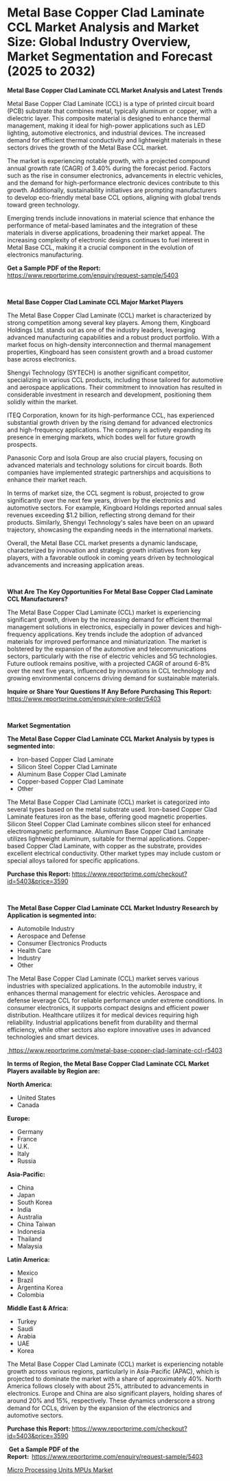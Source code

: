<p><h1>Metal Base Copper Clad Laminate CCL Market Analysis and Market Size: Global Industry Overview, Market Segmentation and Forecast (2025 to 2032)</h1></p><p><strong>Metal Base Copper Clad Laminate CCL Market Analysis and Latest Trends</strong></p>
<p><p>Metal Base Copper Clad Laminate (CCL) is a type of printed circuit board (PCB) substrate that combines metal, typically aluminum or copper, with a dielectric layer. This composite material is designed to enhance thermal management, making it ideal for high-power applications such as LED lighting, automotive electronics, and industrial devices. The increased demand for efficient thermal conductivity and lightweight materials in these sectors drives the growth of the Metal Base CCL market.</p><p>The market is experiencing notable growth, with a projected compound annual growth rate (CAGR) of 3.40% during the forecast period. Factors such as the rise in consumer electronics, advancements in electric vehicles, and the demand for high-performance electronic devices contribute to this growth. Additionally, sustainability initiatives are prompting manufacturers to develop eco-friendly metal base CCL options, aligning with global trends toward green technology. </p><p>Emerging trends include innovations in material science that enhance the performance of metal-based laminates and the integration of these materials in diverse applications, broadening their market appeal. The increasing complexity of electronic designs continues to fuel interest in Metal Base CCL, making it a crucial component in the evolution of electronics manufacturing.</p></p>
<p><strong>Get a Sample PDF of the Report:&nbsp;</strong> <a href="https://www.reportprime.com/enquiry/request-sample/5403?utm_campaign=3270&utm_medium=2&utm_source=Github&utm_content=ia&utm_term=19032025&utm_id=metal-base-copper-clad-laminate-ccl">https://www.reportprime.com/enquiry/request-sample/5403</a></p>
<p>&nbsp;</p>
<p><strong>Metal Base Copper Clad Laminate CCL Major Market Players</strong></p>
<p><p>The Metal Base Copper Clad Laminate (CCL) market is characterized by strong competition among several key players. Among them, Kingboard Holdings Ltd. stands out as one of the industry leaders, leveraging advanced manufacturing capabilities and a robust product portfolio. With a market focus on high-density interconnection and thermal management properties, Kingboard has seen consistent growth and a broad customer base across electronics.</p><p>Shengyi Technology (SYTECH) is another significant competitor, specializing in various CCL products, including those tailored for automotive and aerospace applications. Their commitment to innovation has resulted in considerable investment in research and development, positioning them solidly within the market.</p><p>ITEQ Corporation, known for its high-performance CCL, has experienced substantial growth driven by the rising demand for advanced electronics and high-frequency applications. The company is actively expanding its presence in emerging markets, which bodes well for future growth prospects.</p><p>Panasonic Corp and Isola Group are also crucial players, focusing on advanced materials and technology solutions for circuit boards. Both companies have implemented strategic partnerships and acquisitions to enhance their market reach.</p><p>In terms of market size, the CCL segment is robust, projected to grow significantly over the next few years, driven by the electronics and automotive sectors. For example, Kingboard Holdings reported annual sales revenues exceeding $1.2 billion, reflecting strong demand for their products. Similarly, Shengyi Technology's sales have been on an upward trajectory, showcasing the expanding needs in the international markets.</p><p>Overall, the Metal Base CCL market presents a dynamic landscape, characterized by innovation and strategic growth initiatives from key players, with a favorable outlook in coming years driven by technological advancements and increasing application areas.</p></p>
<p>&nbsp;</p>
<p><strong>What Are The Key Opportunities For Metal Base Copper Clad Laminate CCL Manufacturers?</strong></p>
<p><p>The Metal Base Copper Clad Laminate (CCL) market is experiencing significant growth, driven by the increasing demand for efficient thermal management solutions in electronics, especially in power devices and high-frequency applications. Key trends include the adoption of advanced materials for improved performance and miniaturization. The market is bolstered by the expansion of the automotive and telecommunications sectors, particularly with the rise of electric vehicles and 5G technologies. Future outlook remains positive, with a projected CAGR of around 6-8% over the next five years, influenced by innovations in CCL technology and growing environmental concerns driving demand for sustainable materials.</p></p>
<p><strong>Inquire or Share Your Questions If Any Before Purchasing This Report:</strong> <a href="https://www.reportprime.com/enquiry/pre-order/5403?utm_campaign=3270&utm_medium=2&utm_source=Github&utm_content=ia&utm_term=19032025&utm_id=metal-base-copper-clad-laminate-ccl">https://www.reportprime.com/enquiry/pre-order/5403</a></p>
<p>&nbsp;</p>
<p><strong>Market Segmentation</strong></p>
<p><strong>The Metal Base Copper Clad Laminate CCL Market Analysis by types is segmented into:</strong></p>
<p><ul><li>Iron-based Copper Clad Laminate</li><li>Silicon Steel Copper Clad Laminate</li><li>Aluminum Base Copper Clad Laminate</li><li>Copper-based Copper Clad Laminate</li><li>Other</li></ul></p>
<p><p>The Metal Base Copper Clad Laminate (CCL) market is categorized into several types based on the metal substrate used. Iron-based Copper Clad Laminate features iron as the base, offering good magnetic properties. Silicon Steel Copper Clad Laminate combines silicon steel for enhanced electromagnetic performance. Aluminum Base Copper Clad Laminate utilizes lightweight aluminum, suitable for thermal applications. Copper-based Copper Clad Laminate, with copper as the substrate, provides excellent electrical conductivity. Other market types may include custom or special alloys tailored for specific applications.</p></p>
<p><strong>Purchase this Report:&nbsp;</strong><a href="https://www.reportprime.com/checkout?id=5403&price=3590&utm_campaign=3270&utm_medium=2&utm_source=Github&utm_content=ia&utm_term=19032025&utm_id=metal-base-copper-clad-laminate-ccl">https://www.reportprime.com/checkout?id=5403&price=3590</a></p>
<p>&nbsp;</p>
<p><strong>The Metal Base Copper Clad Laminate CCL Market Industry Research by Application is segmented into:</strong></p>
<p><ul><li>Automobile Industry</li><li>Aerospace and Defense</li><li>Consumer Electronics Products</li><li>Health Care</li><li>Industry</li><li>Other</li></ul></p>
<p><p>The Metal Base Copper Clad Laminate (CCL) market serves various industries with specialized applications. In the automobile industry, it enhances thermal management for electric vehicles. Aerospace and defense leverage CCL for reliable performance under extreme conditions. In consumer electronics, it supports compact designs and efficient power distribution. Healthcare utilizes it for medical devices requiring high reliability. Industrial applications benefit from durability and thermal efficiency, while other sectors also explore innovative uses in advanced technologies and smart devices.</p></p>
<p><a href="https://www.reportprime.com/metal-base-copper-clad-laminate-ccl-r5403?utm_campaign=3270&utm_medium=2&utm_source=Github&utm_content=ia&utm_term=19032025&utm_id=metal-base-copper-clad-laminate-ccl">&nbsp;https://www.reportprime.com/metal-base-copper-clad-laminate-ccl-r5403</a></p>
<p><strong>In terms of Region, the Metal Base Copper Clad Laminate CCL Market Players available by Region are:</strong></p>
<p>
    <p> <strong> North America: </strong>
        <ul>
            <li>United States</li>
            <li>Canada</li>
        </ul>
        </p> 
    <p> <strong> Europe: </strong>
        <ul>
            <li>Germany</li>
            <li>France</li>
            <li>U.K.</li>
            <li>Italy</li>
            <li>Russia</li>
        </ul>
        </p> 
    <p> <strong> Asia-Pacific: </strong>
        <ul>
            <li>China</li>
            <li>Japan</li>
            <li>South Korea</li>
            <li>India</li>
            <li>Australia</li>
            <li>China Taiwan</li>
            <li>Indonesia</li>
            <li>Thailand</li>
            <li>Malaysia</li>
        </ul>
        </p> 
    <p> <strong> Latin America: </strong>
        <ul>
            <li>Mexico</li>
            <li>Brazil</li>
            <li>Argentina Korea</li>
            <li>Colombia</li>
        </ul>
        </p> 
    <p> <strong> Middle East & Africa: </strong>
        <ul>
            <li>Turkey</li>
            <li>Saudi</li>
            <li>Arabia</li>
            <li>UAE</li>
            <li>Korea</li>
        </ul>
    </p>
    </p>
<p><p>The Metal Base Copper Clad Laminate (CCL) market is experiencing notable growth across various regions, particularly in Asia-Pacific (APAC), which is projected to dominate the market with a share of approximately 40%. North America follows closely with about 25%, attributed to advancements in electronics. Europe and China are also significant players, holding shares of around 20% and 15%, respectively. These dynamics underscore a strong demand for CCLs, driven by the expansion of the electronics and automotive sectors.</p></p>
<p><strong>Purchase this Report: </strong><a href="https://www.reportprime.com/checkout?id=5403&price=3590&utm_campaign=3270&utm_medium=2&utm_source=Github&utm_content=ia&utm_term=19032025&utm_id=metal-base-copper-clad-laminate-ccl">https://www.reportprime.com/checkout?id=5403&price=3590</a></p>
<p>&nbsp;<strong>Get a Sample PDF of the Report:&nbsp;&nbsp;</strong><a href="https://www.reportprime.com/enquiry/request-sample/5403?utm_campaign=3270&utm_medium=2&utm_source=Github&utm_content=ia&utm_term=19032025&utm_id=metal-base-copper-clad-laminate-ccl">https://www.reportprime.com/enquiry/request-sample/5403</a></p>
<p><strong></strong></p>
<p><p><a href="https://github.com/vigoseiler/Market-Research-Report-List-1/blob/main/micro-processing-units-mpus-market.md?utm_campaign=3270&utm_medium=2&utm_source=Github&utm_content=ia&utm_term=19032025&utm_id=metal-base-copper-clad-laminate-ccl">Micro Processing Units MPUs Market</a></p></p>